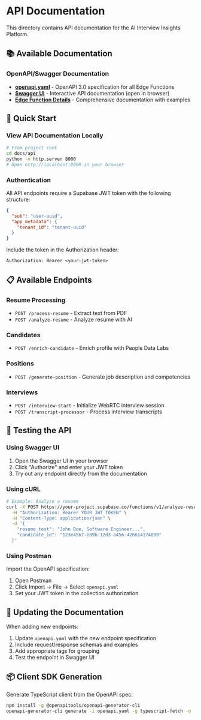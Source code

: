 # API Documentation

This directory contains API documentation for the AI Interview Insights Platform.

## 📚 Available Documentation

### OpenAPI/Swagger Documentation
- **[openapi.yaml](./openapi.yaml)** - OpenAPI 3.0 specification for all Edge Functions
- **[Swagger UI](./index.html)** - Interactive API documentation (open in browser)
- **[Edge Function Details](../development/api-endpoints.md)** - Comprehensive documentation with examples

## 🚀 Quick Start

### View API Documentation Locally
```bash
# From project root
cd docs/api
python -m http.server 8000
# Open http://localhost:8000 in your browser
```

### Authentication
All API endpoints require a Supabase JWT token with the following structure:
```json
{
  "sub": "user-uuid",
  "app_metadata": {
    "tenant_id": "tenant-uuid"
  }
}
```

Include the token in the Authorization header:
```
Authorization: Bearer <your-jwt-token>
```

## 📋 Available Endpoints

### Resume Processing
- `POST /process-resume` - Extract text from PDF
- `POST /analyze-resume` - Analyze resume with AI

### Candidates
- `POST /enrich-candidate` - Enrich profile with People Data Labs

### Positions
- `POST /generate-position` - Generate job description and competencies

### Interviews
- `POST /interview-start` - Initialize WebRTC interview session
- `POST /transcript-processor` - Process interview transcripts

## 🧪 Testing the API

### Using Swagger UI
1. Open the Swagger UI in your browser
2. Click "Authorize" and enter your JWT token
3. Try out any endpoint directly from the documentation

### Using cURL
```bash
# Example: Analyze a resume
curl -X POST https://your-project.supabase.co/functions/v1/analyze-resume \
  -H "Authorization: Bearer YOUR_JWT_TOKEN" \
  -H "Content-Type: application/json" \
  -d '{
    "resume_text": "John Doe, Software Engineer...",
    "candidate_id": "123e4567-e89b-12d3-a456-426614174000"
  }'
```

### Using Postman
Import the OpenAPI specification:
1. Open Postman
2. Click Import → File → Select `openapi.yaml`
3. Set your JWT token in the collection authorization

## 🔧 Updating the Documentation

When adding new endpoints:
1. Update `openapi.yaml` with the new endpoint specification
2. Include request/response schemas and examples
3. Add appropriate tags for grouping
4. Test the endpoint in Swagger UI

## 📦 Client SDK Generation

Generate TypeScript client from the OpenAPI spec:
```bash
npm install -g @openapitools/openapi-generator-cli
openapi-generator-cli generate -i openapi.yaml -g typescript-fetch -o ../src/api-client
``` 